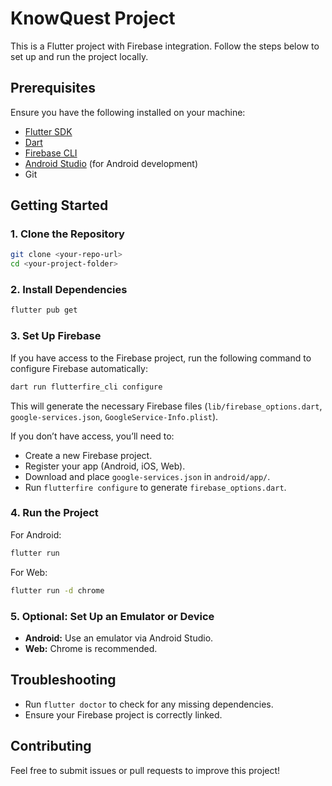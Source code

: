 # KnowQuest Project

This is a Flutter project with Firebase integration. Follow the steps below to set up and run the project locally.

## Prerequisites

Ensure you have the following installed on your machine:

- [Flutter SDK](https://flutter.dev/docs/get-started/install)
- [Dart](https://dart.dev/get-dart)
- [Firebase CLI](https://firebase.google.com/docs/cli#install_the_firebase_cli)
- [Android Studio](https://developer.android.com/studio) (for Android development)
- Git

## Getting Started

### 1. Clone the Repository

```sh
git clone <your-repo-url>
cd <your-project-folder>
```

### 2. Install Dependencies

```sh
flutter pub get
```

### 3. Set Up Firebase

If you have access to the Firebase project, run the following command to configure Firebase automatically:

```sh
dart run flutterfire_cli configure
```

This will generate the necessary Firebase files (`lib/firebase_options.dart`, `google-services.json`, `GoogleService-Info.plist`).

If you don’t have access, you’ll need to:

- Create a new Firebase project.
- Register your app (Android, iOS, Web).
- Download and place `google-services.json` in `android/app/`.
- Run `flutterfire configure` to generate `firebase_options.dart`.

### 4. Run the Project

For Android:

```sh
flutter run
```

For Web:

```sh
flutter run -d chrome
```

### 5. Optional: Set Up an Emulator or Device

- **Android:** Use an emulator via Android Studio.
- **Web:** Chrome is recommended.

## Troubleshooting

- Run `flutter doctor` to check for any missing dependencies.
- Ensure your Firebase project is correctly linked.

## Contributing

Feel free to submit issues or pull requests to improve this project!
